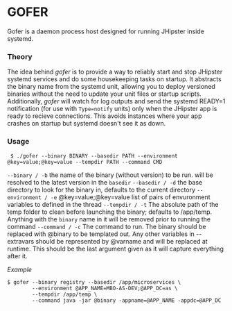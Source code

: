 # GOFER
Gofer is a daemon process host designed for running JHipster inside systemd.

### Theory
The idea behind *gofer* is to provide a way to reliably start and stop JHipster systemd services and do some housekeeping tasks on startup. It abstracts the binary name from the systemd unit, allowing you to deploy versioned binaries without the need to update your unit files or startup scripts. Additionally, *gofer* will watch for log outputs and send the systemd READY=1 notification (for use with `Type=notify` units) only when the JHipster app is ready to recieve connections. This avoids instances where your app crashes on startup but systemd doesn't see it as down.

### Usage
` $ ./gofer --binary BINARY --basedir PATH --environment @key=value;@key=value --tempdir PATH --command CMD`

`--binary / -b` the name of the binary (without version) to be run. will be resolved to the latest version in the `basedir`
`--basedir / -d` the base directory to look for the binary in, defaults to the current directory
`--environment / -e` @key=value;@key=value list of pairs of envuronment variables to defined in the thread
`--tempdir / -t` The absolute path of the temp folder to clean before launching the binary; defaults to /app/temp. Anything with the `binary` name in it will be removed prior to running the command
`--command / -c` The command to run. The binary should be replaced with @binary to be templated out. Any other variables in --extravars should be represented by @varname and will be replaced at runtime. This should be the last argument given as it will capture everything after it.

*Example*
```shell
$ gofer --binary registry --basedir /app/microservices \
        --environment @APP_NAME=MBO-AS-DEV;@APP_DC=as \
        --tempdir /app/temp \
        --command java -jar @binary -appname=@APP_NAME -appdc=@APP_DC
```

